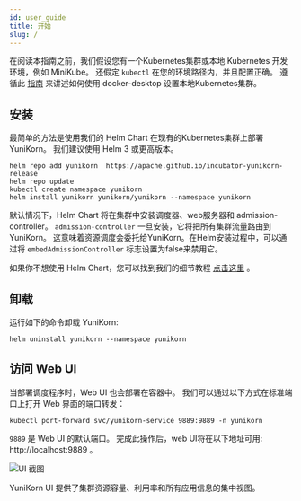 ```yaml
---
id: user_guide
title: 开始
slug: /
---
```


<!--
Licensed to the Apache Software Foundation (ASF) under one
or more contributor license agreements.  See the NOTICE file
distributed with this work for additional information
regarding copyright ownership.  The ASF licenses this file
to you under the Apache License, Version 2.0 (the
"License"); you may not use this file except in compliance
with the License.  You may obtain a copy of the License at

  http://www.apache.org/licenses/LICENSE-2.0

Unless required by applicable law or agreed to in writing,
software distributed under the License is distributed on an
"AS IS" BASIS, WITHOUT WARRANTIES OR CONDITIONS OF ANY
KIND, either express or implied.  See the License for the
specific language governing permissions and limitations
under the License.
-->

在阅读本指南之前，我们假设您有一个Kubernetes集群或本地 Kubernetes 开发环境，例如 MiniKube。
还假定 `kubectl` 在您的环境路径内，并且配置正确。
遵循此 [指南](../developer_guide/env_setup.md) 来讲述如何使用 docker-desktop 设置本地Kubernetes集群。

## 安装

最简单的方法是使用我们的 Helm Chart 在现有的Kubernetes集群上部署YuniKorn。
我们建议使用 Helm 3 或更高版本。

```shell script
helm repo add yunikorn  https://apache.github.io/incubator-yunikorn-release
helm repo update
kubectl create namespace yunikorn
helm install yunikorn yunikorn/yunikorn --namespace yunikorn
```

默认情况下，Helm Chart 将在集群中安装调度器、web服务器和 admission-controller。
`admission-controller` 一旦安装，它将把所有集群流量路由到YuniKorn。
这意味着资源调度会委托给YuniKorn。在Helm安装过程中，可以通过将 `embedAdmissionController` 标志设置为false来禁用它。

如果你不想使用 Helm Chart，您可以找到我们的细节教程 [点击这里](../developer_guide/deployment.md) 。

## 卸载

运行如下的命令卸载 YuniKorn:

```shell script
helm uninstall yunikorn --namespace yunikorn
```

## 访问 Web UI

当部署调度程序时，Web UI 也会部署在容器中。
我们可以通过以下方式在标准端口上打开 Web 界面的端口转发：

```shell script
kubectl port-forward svc/yunikorn-service 9889:9889 -n yunikorn
```

`9889` 是 Web UI 的默认端口。
完成此操作后，web UI将在以下地址可用: http://localhost:9889 。

![UI 截图](./../assets/yk-ui-screenshots.gif)

YuniKorn UI 提供了集群资源容量、利用率和所有应用信息的集中视图。
